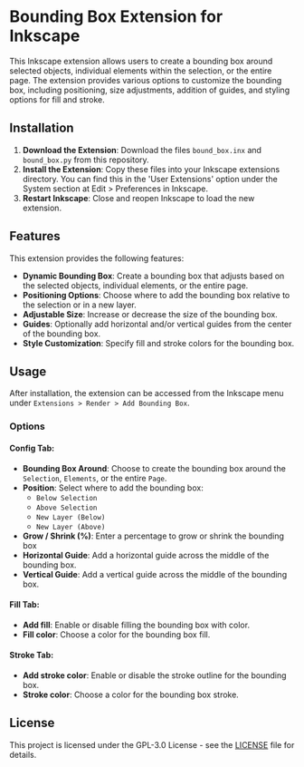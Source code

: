 # Bounding Box Extension for Inkscape

This Inkscape extension allows users to create a bounding box around selected objects, individual elements within the selection, or the entire page. The extension provides various options to customize the bounding box, including positioning, size adjustments, addition of guides, and styling options for fill and stroke.

## Installation

1. **Download the Extension**: Download the files `bound_box.inx` and `bound_box.py` from this repository.
2. **Install the Extension**: Copy these files into your Inkscape extensions directory. You can find this in the 'User Extensions' option under the System section at Edit > Preferences in Inkscape.
3. **Restart Inkscape**: Close and reopen Inkscape to load the new extension.

## Features

This extension provides the following features:

- **Dynamic Bounding Box**: Create a bounding box that adjusts based on the selected objects, individual elements, or the entire page.
- **Positioning Options**: Choose where to add the bounding box relative to the selection or in a new layer.
- **Adjustable Size**: Increase or decrease the size of the bounding box.
- **Guides**: Optionally add horizontal and/or vertical guides from the center of the bounding box.
- **Style Customization**: Specify fill and stroke colors for the bounding box.

## Usage

After installation, the extension can be accessed from the Inkscape menu under `Extensions > Render > Add Bounding Box`.

### Options

#### Config Tab:

- **Bounding Box Around**: Choose to create the bounding box around the `Selection`, `Elements`, or the entire `Page`.
- **Position**: Select where to add the bounding box:
  - `Below Selection`
  - `Above Selection`
  - `New Layer (Below)`
  - `New Layer (Above)`
- **Grow / Shrink (%)**: Enter a percentage to grow or shrink the bounding box
- **Horizontal Guide**: Add a horizontal guide across the middle of the bounding box.
- **Vertical Guide**: Add a vertical guide across the middle of the bounding box.

#### Fill Tab:

- **Add fill**: Enable or disable filling the bounding box with color.
- **Fill color**: Choose a color for the bounding box fill.

#### Stroke Tab:

- **Add stroke color**: Enable or disable the stroke outline for the bounding box.
- **Stroke color**: Choose a color for the bounding box stroke.

## License

This project is licensed under the GPL-3.0 License - see the [LICENSE](LICENSE) file for details.
